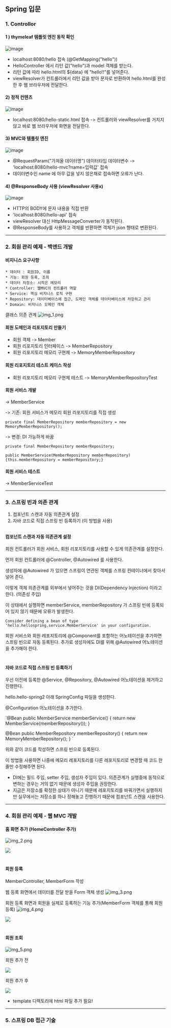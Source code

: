 ## Spring 입문

### 1. Controllor

#### 1 ) thymeleaf 템플릿 엔진 동작 확인 

![image](https://user-images.githubusercontent.com/105353163/233531677-3a318715-4db7-4f2b-99af-7d81f7bdcaf9.png)
* localhost:8080/hello 접속 (@GetMapping("hello"))
* HelloController 에서 리턴 값("hello")과 model 객체를 받는다. 
* 리턴 값에 따라 hello.html의 ${data} 에 "hello!!"를 넣어준다.
* viewResolver가 컨트롤러에서 리턴 값을 받아 문자로 반환하여 hello.html를 완성한 후 웹 브라우저에 전달한다.  

#### 2) 정적 컨텐츠
![image](https://user-images.githubusercontent.com/105353163/233533091-d73c5054-5c8f-4dea-91d8-bd47a2463ae3.png)
* localhost:8080/hello-static.html 접속 -> 컨트롤러와 viewResolver를 거치지 않고 바로 웹 브라우저에 화면을 전달한다. 

#### 3) MVC와 템플릿 엔진
![image](https://user-images.githubusercontent.com/105353163/233533354-9781eb4f-feab-4217-a365-4a9c2e72ee0a.png)
* @RequestParam("가져올 데이터명") 데이터타입 데이터변수 -> 'localhost:8080/hello-mvc?name=입력값' 접속
* 데이터변수인 name 에 아무 값을 넣지 않은채로 접속하면 오류가 난다. 

#### 4) @ResponseBody 사용 (viewResolver 사용x)
![image](https://user-images.githubusercontent.com/105353163/233533774-d74aff62-c112-4298-a2c7-f0c142c6c1b5.png)
* HTTP의 BODY에 문자 내용을 직접 반환 
* 'localhost:8080/hello-api' 접속 
* viewResolver 대신 HttpMessageConverter가 동작된다.
* @ResponseBody를 사용하고 객체를 반환하면 객체가 json 형태로 변환된다. 

--------

### 2. 회원 관리 예제 - 백엔드 개발

#### 비지니스 요구사항
    * 데이터 : 회원ID, 이름
    * 기능: 회원 등록, 조희
    * 데이터 저정소: 시작은 메모리
    * Controller: 웹MVC의 컨트롤러 역할
    * Service: 핵심 비지니스 로직 구현
    * Repository: 데이터베이스에 접근, 도메인 객체를 데이터베이스에 저장하고 관리
    * Domain: 비지니스 도메인 객체

클래스 의존 관계
![img_1.png](img/img_1.png)

#### 회원 도메인과 리포지토리 만들기 
* 회원 객체 -> Member
* 회원 리포지토리 인터페이스 -> MemberRepository
* 회원 리포지토리 메모리 구현체 -> MemoryMemberRepository

#### 회원 리포지토리 테스트 케이스 작성
* 회원 리포지토리 메모리 구현체 테스트 -> MemoryMemberRepositoryTest

#### 회원 서비스 개발
-> MemberService

-> 기존: 회원 서비스가 메모리 회원 리포지토리를 직접 생성

`private final MemberRepository memberRepository = new MemoryMemberRepository();`

-> 변경: DI 가능하게 바꿈

`private final MemberRepository memberRepository;`

`public MemberService(MemberRepository memberRepository) {this.memberRepository = memberRepository;}`


#### 회원 서비스 테스트
-> MemberServiceTest


-------------
### 3. 스프링 빈과 의존 관계 
1) 컴포넌트 스캔과 자동 의존관계 설정
2) 자바 코드로 직접 스프링 빈 등록하기 (이 방법을 사용)
##
#### 컴포넌트 스캔과 자동 의존관계 설정
회원 컨트롤러가 회원 서비스, 회원 리포지토리를 사용할 수 있게 의존관계를 설정한다. 

먼저 회원 컨트롤러에 @Controller, @Autowired 를 사용한다. 



생성자에 @Autowired 가 있으면 스프링이 연관된 객체를 스프링 컨테이너에서 찾아서 넣어 준다. 

이렇게 객체 의존관계를 외부에서 넣어주는 것을 DI(Dependency Injection) 이라고 한다. (의존성 주입)



이 상태에서 실행하면 memberService, memberRepository 가 스프링 빈에 등록되어 있지 않기 때문에 오류가 발생한다. 

`Consider defining a bean of type 'hello.hellospring.service.MemberService' in
your configuration.`


회원 서비스와 회원 레포지토리에 @Component를 포함하는 어노테이션을 추가하면 스프링 빈으로 자동 등록된다.
추가로 생성자에도 DI를 위해 @Autowired 어노테이션을 추가해야 한다. 

#
#### 자바 코드로 직접 스프링 빈 등록하기 
우선 이전에 등록한 @Service, @Repository, @Autowired 어노테이션을 제거하고 진행한다. 

hello.hello-spring2 아래 SpringConfig 파일을 생성한다. 

@Configuration 어노테이션을 추가한다. 

`@Bean
public MemberService memberService() { 
return new MemberService(memberRepository());
}

@Bean
public MemberRepository memberRepository() {
return new MemoryMemberRepository();
} `

위와 같이 코드를 작성하면 스프링 빈으로 등록된다. 

이 방법을 사용하면 나중에 메모리 레포지토리를 다른 레포지토리로 변경할 때 코드 한 줄만 수정해주면 된다. 


* DI에는 필드 주입, setter 주입, 생성자 주입이 있다. 의존관계가 실행중에 동적으로 변하는 경우는 거의 없기 때문에 생성자 주입을 권장한다.
* 지금은 저장소를 확정한 상태가 아니기 때문에 레포지토리를 바꿔가면서 실행하지만 실무에서는 저장소를 하나 정해놓고 진행하기 때문에 컴포넌트 스캔을 사용한다. 


------

### 4. 회원 관리 예제 - 웹 MVC 개발

#### 홈 화면 추가 (HomeController 추가)
![img_2.png](img/img_2.png)

![](img/home.png)

#
#### 회원 등록 
MemberController, MemberForm 작성

웹 등록 화면에서 데이터를 전달 받을 Form 객체 생성
![img_3.png](img/img_3.png)


회원 등록 화면과 회원을 실제로 등록하는 기능 추가(MemberForm 객체를 통해 회원 등록) 
![img_4.png](img/img_4.png)

![](img/form.png)


#
#### 회원 조회 

![img_5.png](img/img_5.png)

회원 추가 전

![](img/list_null.png)

회원 추가 후 

![](img/list.png)

* template 디렉토리에 html 파일 추가 필요!


--------------

### 5. 스프링 DB 접근 기술

